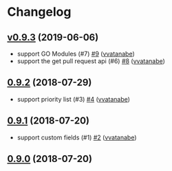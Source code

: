 # Changelog

## [v0.9.3](https://github.com/vvatanabe/go-backlog/compare/0.9.2...v0.9.3) (2019-06-06)

* support GO Modules (#7) [#9](https://github.com/vvatanabe/go-backlog/pull/9) ([vvatanabe](https://github.com/vvatanabe))
* support the get pull request api (#6) [#8](https://github.com/vvatanabe/go-backlog/pull/8) ([vvatanabe](https://github.com/vvatanabe))

## [0.9.2](https://github.com/vvatanabe/go-backlog/compare/0.9.1...0.9.2) (2018-07-29)

* support priority list (#3) [#4](https://github.com/vvatanabe/go-backlog/pull/4) ([vvatanabe](https://github.com/vvatanabe))

## [0.9.1](https://github.com/vvatanabe/go-backlog/compare/0.9.0...0.9.1) (2018-07-20)

* support custom fields (#1) [#2](https://github.com/vvatanabe/go-backlog/pull/2) ([vvatanabe](https://github.com/vvatanabe))

## [0.9.0](https://github.com/vvatanabe/go-backlog/compare/b84494009549...0.9.0) (2018-07-20)


